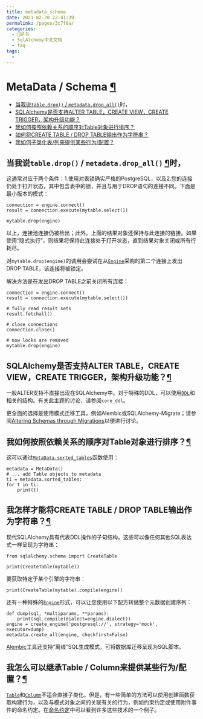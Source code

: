 ```yaml
---
title: metadata_schema
date: 2021-02-20 22:41:39
permalink: /pages/3c7f8a/
categories:
  - 📖好书
  - SqlAlchemy中文文档
  - faq
tags:
  - 
---
```

MetaData / Schema [¶](#metadata-schema "Permalink to this headline")
====================================================================

-   [当我说`table.drop()` /
    `metadata.drop_all()`](#my-program-is-hanging-when-i-say-table-drop-metadata-drop-all)时，
-   [SQLAlchemy是否支持ALTER TABLE，CREATE VIEW，CREATE
    TRIGGER，架构升级功能？](#does-sqlalchemy-support-alter-table-create-view-create-trigger-schema-upgrade-functionality)
-   [我如何按照依赖关系的顺序对Table对象进行排序？](#how-can-i-sort-table-objects-in-order-of-their-dependency)
-   [如何将CREATE TABLE / DROP
    TABLE输出作为字符串？](#how-can-i-get-the-create-table-drop-table-output-as-a-string)
-   [我如何子类化表/列来提供某些行为/配置？](#how-can-i-subclass-table-column-to-provide-certain-behaviors-configurations)

当我说`table.drop()` / `metadata.drop_all()` [¶](#my-program-is-hanging-when-i-say-table-drop-metadata-drop-all "Permalink to this headline")时，
-----------------------------------------------------------------------------------------------------------------------------------------------------------------------------------------

这通常对应于两个条件：1.使用对表锁确实严格的PostgreSQL，以及2.您的连接仍处于打开状态，其中包含表中的锁，并且与用于DROP语句的连接不同。下面是最小版本的模式：

    connection = engine.connect()
    result = connection.execute(mytable.select())

    mytable.drop(engine)

以上，连接池连接仍被检出；此外，上面的结果对象还保持与此连接的链接。如果使用“隐式执行”，则结果将保持此连接处于打开状态，直到结果对象关闭或所有行耗尽。

对`mytable.drop(engine)`的调用会尝试在从[`Engine`](core_connections.html#sqlalchemy.engine.Engine "sqlalchemy.engine.Engine")采购的第二个连接上发出DROP
TABLE，该连接将被锁定。

解决方法是在发出DROP TABLE之前关闭所有连接：

    connection = engine.connect()
    result = connection.execute(mytable.select())

    # fully read result sets
    result.fetchall()

    # close connections
    connection.close()

    # now locks are removed
    mytable.drop(engine)

SQLAlchemy是否支持ALTER TABLE，CREATE VIEW，CREATE TRIGGER，架构升级功能？[¶](#does-sqlalchemy-support-alter-table-create-view-create-trigger-schema-upgrade-functionality "Permalink to this headline")
--------------------------------------------------------------------------------------------------------------------------------------------------------------------------------------------------------

一般ALTER支持不直接出现在SQLAlchemy中。对于特殊的DDL，可以使用[`DDL`](core_ddl.html#sqlalchemy.schema.DDL "sqlalchemy.schema.DDL")和相关的结构。有关此主题的讨论，请参阅`core_ddl`。

更全面的选择是使用模式迁移工具，例如Alembic或SQLAlchemy-Migrate；请参阅[Altering
Schemas through
Migrations](core_metadata.html#schema-migrations)以便进行讨论。

我如何按照依赖关系的顺序对Table对象进行排序？[¶](#how-can-i-sort-table-objects-in-order-of-their-dependency "Permalink to this headline")
-----------------------------------------------------------------------------------------------------------------------------------------

这可以通过[`MetaData.sorted_tables`](core_metadata.html#sqlalchemy.schema.MetaData.sorted_tables "sqlalchemy.schema.MetaData.sorted_tables")函数使用：

    metadata = MetaData()
    # ... add Table objects to metadata
    ti = metadata.sorted_tables:
    for t in ti:
        print(t)

我怎样才能将CREATE TABLE / DROP TABLE输出作为字符串？[¶](#how-can-i-get-the-create-table-drop-table-output-as-a-string "Permalink to this headline")
----------------------------------------------------------------------------------------------------------------------------------------------------

现代SQLAlchemy具有代表DDL操作的子句结构。这些可以像任何其他SQL表达式一样呈现为字符串：

    from sqlalchemy.schema import CreateTable

    print(CreateTable(mytable))

要获取特定于某个引擎的字符串：

    print(CreateTable(mytable).compile(engine))

还有一种特殊的[`Engine`](core_connections.html#sqlalchemy.engine.Engine "sqlalchemy.engine.Engine")形式，可以让您使用以下配方转储整个元数据创建序列：

    def dump(sql, *multiparams, **params):
        print(sql.compile(dialect=engine.dialect))
    engine = create_engine('postgresql://', strategy='mock', executor=dump)
    metadata.create_all(engine, checkfirst=False)

[Alembic](https://bitbucket.org/zzzeek/alembic)工具还支持“离线”SQL生成模式，可将数据库迁移呈现为SQL脚本。

我怎么可以继承Table / Column来提供某些行为/配置？[¶](#how-can-i-subclass-table-column-to-provide-certain-behaviors-configurations "Permalink to this headline")
---------------------------------------------------------------------------------------------------------------------------------------------------------------

[`Table`](core_metadata.html#sqlalchemy.schema.Table "sqlalchemy.schema.Table")和[`Column`](core_metadata.html#sqlalchemy.schema.Column "sqlalchemy.schema.Column")不适合直接子类化。但是，有一些简单的方法可以使用创建函数获取构建行为，以及与模式对象之间的关联有关的行为，例如约束约定或使用附件事件的命名约定。在[命名约定](http://www.sqlalchemy.org/trac/wiki/UsageRecipes/NamingConventions)中可以看到许多这些技术的一个例子。
